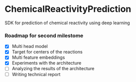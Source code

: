 # ChemicalReactivityPrediction
SDK for prediction of chemical reactivity using deep learning


### Roadmap for second milestome 
* [x] Multi head model
* [x] Target for centers of the reactions   
* [x] Multi feature embeddings
* [x] Experiments with the architecture
* [ ] Analyzing the results of the architecture
* [ ] Writing technical report
